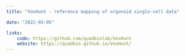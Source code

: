 ```yaml
---
title: "VoxHunt - reference mapping of organoid single-cell data"

date: "2022-03-05"

links:
    code: https://github.com/quadbiolab/VoxHunt
    website: https://quadbio.github.io/VoxHunt/
---
```


